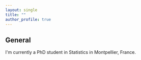 ```yaml
---
layout: single
title: ""
author_profile: true
---
```


## General

I'm currently a PhD student in Statistics in Montpellier, France.

